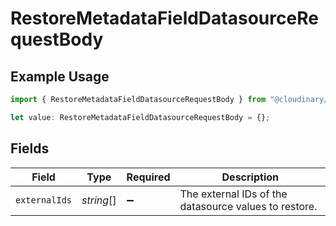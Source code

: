 # RestoreMetadataFieldDatasourceRequestBody

## Example Usage

```typescript
import { RestoreMetadataFieldDatasourceRequestBody } from "@cloudinary/config/models/operations";

let value: RestoreMetadataFieldDatasourceRequestBody = {};
```

## Fields

| Field                                                 | Type                                                  | Required                                              | Description                                           |
| ----------------------------------------------------- | ----------------------------------------------------- | ----------------------------------------------------- | ----------------------------------------------------- |
| `externalIds`                                         | *string*[]                                            | :heavy_minus_sign:                                    | The external IDs of the datasource values to restore. |